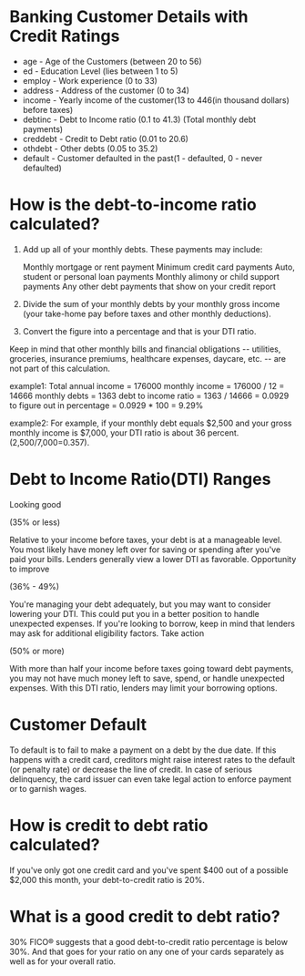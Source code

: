 # Banking Customer Details with Credit Ratings

- age - Age of the Customers (between 20 to 56)
- ed - Education Level (lies between 1 to 5)
- employ - Work experience (0 to 33)
- address - Address of the customer (0 to 34)
- income - Yearly income of the customer(13 to 446(in thousand dollars) before taxes)
- debtinc - Debt to Income ratio (0.1 to 41.3) (Total monthly debt payments)
- creddebt - Credit to Debt ratio (0.01 to 20.6)
- othdebt - Other debts (0.05 to 35.2)
- default - Customer defaulted in the past(1 - defaulted, 0 - never defaulted)
  

# How is the debt-to-income ratio calculated?

1. Add up all of your monthly debts. These payments may include: 

    Monthly mortgage or rent payment
    Minimum credit card payments
    Auto, student or personal loan payments
    Monthly alimony or child support payments
    Any other debt payments that show on your credit report

2. Divide the sum of your monthly debts by your monthly gross income (your take-home pay before taxes and other monthly deductions).
3. Convert the figure into a percentage and that is your DTI ratio.

Keep in mind that other monthly bills and financial obligations -- utilities, groceries, insurance premiums, healthcare expenses, daycare, etc. -- are not part of this calculation. 

example1:
Total annual income = 176000
monthly income = 176000 / 12 = 14666
monthly debts = 1363
debt to income ratio = 1363 / 14666 = 0.0929 
to figure out in percentage = 0.0929 * 100 = 9.29% 

example2:
For example, if your monthly debt equals $2,500 and your gross monthly income is $7,000, your DTI ratio is about 36 percent. (2,500/7,000=0.357).
  
# Debt to Income Ratio(DTI) Ranges

Looking good

(35% or less)

Relative to your income before taxes, your debt is at a manageable level. You most likely have money left over for saving or spending after you've paid your bills. Lenders generally view a lower DTI as favorable.
Opportunity to improve

(36% - 49%)

You're managing your debt adequately, but you may want to consider lowering your DTI. This could put you in a better position to handle unexpected expenses. If you're looking to borrow, keep in mind that lenders may ask for additional eligibility factors.
Take action

(50% or more)

With more than half your income before taxes going toward debt payments, you may not have much money left to save, spend, or handle unexpected expenses. With this DTI ratio, lenders may limit your borrowing options.

# Customer Default

To default is to fail to make a payment on a debt by the due date. If this happens with a credit card, creditors might raise interest rates to the default (or penalty rate) or decrease the line of credit. In case of serious delinquency, the card issuer can even take legal action to enforce payment or to garnish wages.


# How is credit to debt ratio calculated?

If you've only got one credit card and you've spent $400 out of a possible $2,000 this month, your debt-to-credit ratio is 20%.


# What is a good credit to debt ratio?
30%
FICO® suggests that a good debt-to-credit ratio percentage is below 30%. And that goes for your ratio on any one of your cards separately as well as for your overall ratio.